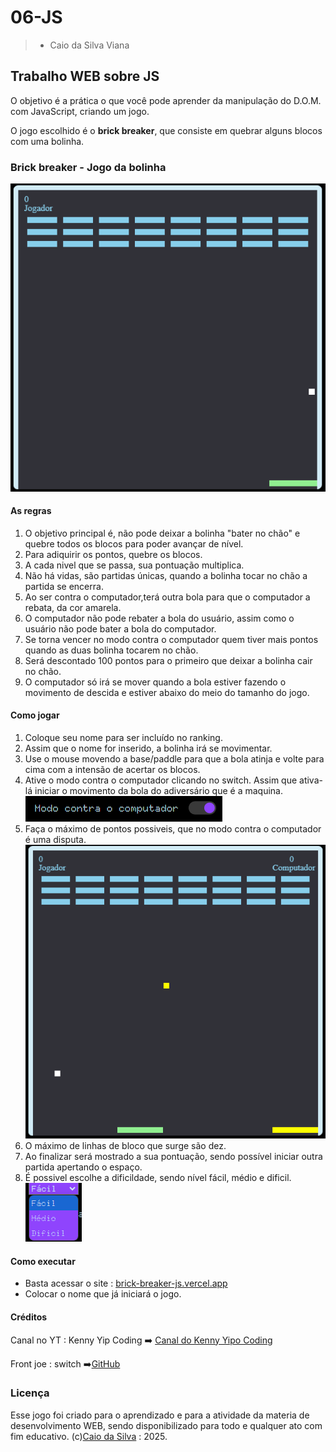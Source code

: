 ﻿# 06-JS

> - Caio da Silva Viana

## Trabalho WEB sobre JS

O objetivo é a prática o que você pode aprender da manipulação do D.O.M. com JavaScript, criando um jogo.

O jogo escolhido é o **brick breaker**, que consiste em quebrar alguns blocos com uma bolinha.

### Brick breaker - Jogo da bolinha

![alt text](images/image.png)

#### As regras

1. O objetivo principal é, não pode deixar a bolinha "bater no chão" e quebre todos os blocos para poder avançar de nível.
2. Para adiquirir os pontos, quebre os blocos.
3. A cada nivel que se passa, sua pontuação multiplica.
4. Não há vidas, são partidas únicas, quando a bolinha tocar no chão a partida se encerra.
5. Ao ser contra o computador,terá outra bola para que o computador a rebata, da cor amarela.
6. O computador não pode rebater a bola do usuário, assim como o usuário não pode bater a bola do computador.
7. Se torna vencer no modo contra o computador quem tiver mais pontos quando as duas bolinha tocarem no chão.
8. Será descontado 100 pontos para o primeiro que deixar a bolinha cair no chão.
9. O computador só irá se mover quando a bola estiver fazendo o movimento de descida e estiver abaixo do meio do tamanho do jogo.

#### Como jogar

1. Coloque seu nome para ser incluído no ranking.
2. Assim que o nome for inserido, a bolinha irá se movimentar.
3. Use o mouse movendo a base/paddle para que a bola atinja e volte para cima com a intensão de acertar os blocos.
4. Ative o modo contra o computador clicando no switch. Assim que ativa-lá iniciar o movimento da bola do adiversário que é a maquina.
<br>![Exibição do modo contra o computador ativa](images/image-1.png)
5. Faça o máximo de pontos possiveis, que no modo contra o computador é uma disputa.
<br>![Visualisação do modo contra o computador ativa em jogo](images/image-2.png)
6. O máximo de linhas de bloco que surge são dez.
7. Ao finalizar será mostrado a sua pontuação, sendo possível iniciar outra partida apertando o espaço.
8. É possivel escolhe a dificildade, sendo nível fácil, médio e dificil.
<br>![Visualisação da dificuldade do jogo](images/image-3.png)

#### Como executar

- Basta acessar o site : [brick-breaker-js.vercel.app](https://brick-breaker-js.vercel.app
)
- Colocar o nome que já iniciará o jogo.

#### Créditos

Canal no YT : Kenny Yip Coding ➡️ [Canal do Kenny Yipo Coding](https://www.youtube.com/@KennyYipCoding)

Front joe : switch  ➡️[GitHub](https://github.com/frontend-joe)

### Licença

Esse jogo foi criado para o aprendizado e para a atividade da materia de desenvolvimento WEB, sendo disponibilizado para todo e qualquer ato com fim educativo.
(c)[Caio da Silva](https://github.com/CaioSilvaCsv) : 2025.
